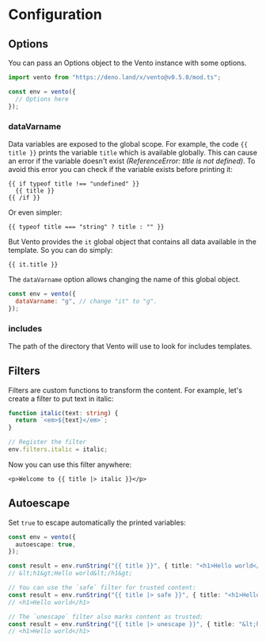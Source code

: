 # Configuration

## Options

You can pass an Options object to the Vento instance with some options.

```js
import vento from "https://deno.land/x/vento@v0.5.0/mod.ts";

const env = vento({
  // Options here
});
```

### dataVarname

Data variables are exposed to the global scope. For example, the code
`{{ title }}` prints the variable `title` which is available globally. This can
cause an error if the variable doesn't exist _(ReferenceError: title is not
defined)_. To avoid this error you can check if the variable exists before
printing it:

```vento
{{ if typeof title !== "undefined" }}
  {{ title }}
{{ /if }}
```

Or even simpler:

```vento
{{ typeof title === "string" ? title : "" }}
```

But Vento provides the `it` global object that contains all data available in
the template. So you can do simply:

```vento
{{ it.title }}
```

The `dataVarname` option allows changing the name of this global object.

```js
const env = vento({
  dataVarname: "g", // change "it" to "g".
});
```

### includes

The path of the directory that Vento will use to look for includes templates.

## Filters

Filters are custom functions to transform the content. For example, let's create
a filter to put text in italic:

```ts
function italic(text: string) {
  return `<em>${text}</em>`;
}

// Register the filter
env.filters.italic = italic;
```

Now you can use this filter anywhere:

```vento
<p>Welcome to {{ title |> italic }}</p>
```

## Autoescape

Set `true` to escape automatically the printed variables:

```ts
const env = vento({
  autoescape: true,
});

const result = env.runString("{{ title }}", { title: "<h1>Hello world</h1>" });
// &lt;h1&gt;Hello world&lt;/h1&gt;

// You can use the `safe` filter for trusted content:
const result = env.runString("{{ title |> safe }}", { title: "<h1>Hello world</h1>" });
// <h1>Hello world</h1>

// The `unescape` filter also marks content as trusted:
const result = env.runString("{{ title |> unescape }}", { title: "&lt;h1&gt;Hello world&lt;/h1&gt;" });
// <h1>Hello world</h1>
```
